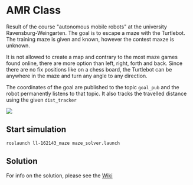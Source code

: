 # AMR Class

Result of the course "autonomous mobile robots" at the university Ravensburg-Weingarten. The goal is to escape a maze with the Turtlebot. The training maze is given and known, however the contest maxze is unknown.

It is not allowed to create a map and contrary to the most maze games found online, there are more option than left, right, forth and back. Since there are no fix positions like on a chess board, the Turtlebot can be anywhere in the maze and turn any angle to any direction.

The coordinates of the goal are published to the topic `goal_pub` and the robot permanently listens to that topic. It also tracks the travelled distance using the given `dist_tracker`


![](https://fbe-gitlab.hs-weingarten.de/mat-iki/amr-mat/blob/master/.img/tier_z.png)

## Start simulation
```
roslaunch ll-162143_maze maze_solver.launch
```

## Solution

For info on the solution, please see the [Wiki](https://github.com/BananaKingg/AMR/wiki)

